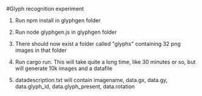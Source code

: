 #Glyph recognition experiment

1. Run npm install in glyphgen folder
2. Run node glyphgen.js in glyphgen folder
3. There should now exist a folder called "glyphs" containing 32 png images in that folder


4. Run cargo run. This will take quite a long time, like 30 minutes or so, but will generate 10k images and a datafile
5. datadescription.txt will contain imagename, data.gx, data.gy, data.glyph_id, data.glyph_present, data.rotation
